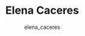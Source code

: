 ---
# this is autogenerated: do not edit
title: Elena Caceres
author: elena_caceres
layout: author-bio
jobtitle: Grad Student; NSF Fellow; HHMI Gilliam Fellow
bio: bioinformatics
type: member
excerpt: "Biographical summary for Elena Caceres, Grad Student; NSF Fellow; HHMI Gilliam Fellow in the Keiser Lab at UCSF."
header:
  teaser: /assets/images/people/bio-caceres.jpg
papers: 
    - title: A Simple Representation of Three-Dimensional Molecular Structure
      excerpt: Axen SD, Huang XP, <u>Caceres EL</u>, Gendelev L, Roth BL, Keiser MJ. __J Med Chem__. 2017 Sep 14.
      link: "https://doi.org/10.1021/acs.jmedchem.7b00696"

---